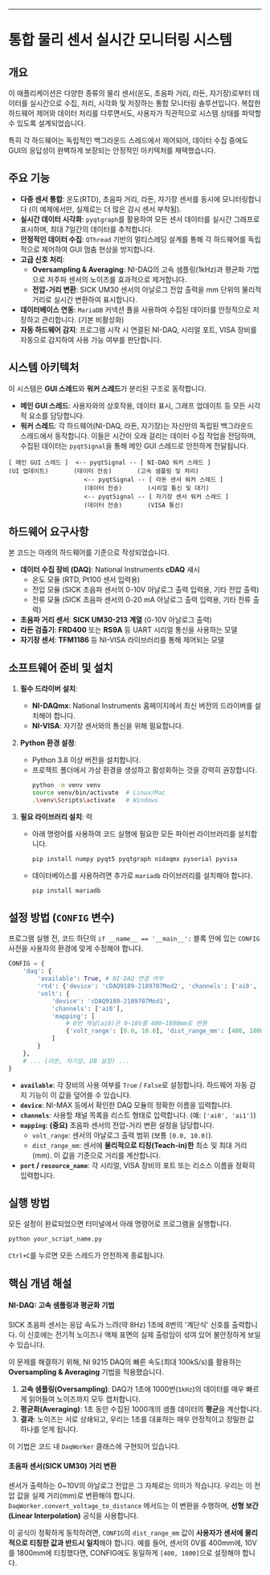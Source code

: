 -----

# 통합 물리 센서 실시간 모니터링 시스템

## 개요

이 애플리케이션은 다양한 종류의 물리 센서(온도, 초음파 거리, 라돈, 자기장)로부터 데이터를 실시간으로 수집, 처리, 시각화 및 저장하는 통합 모니터링 솔루션입니다. 복잡한 하드웨어 제어와 데이터 처리를 다루면서도, 사용자가 직관적으로 시스템 상태를 파악할 수 있도록 설계되었습니다.

특히 각 하드웨어는 독립적인 백그라운드 스레드에서 제어되어, 데이터 수집 중에도 GUI의 응답성이 완벽하게 보장되는 안정적인 아키텍처를 채택했습니다.

## 주요 기능

  * **다중 센서 통합**: 온도(RTD), 초음파 거리, 라돈, 자기장 센서를 동시에 모니터링합니다 (이 예제에서만, 실제로는 더 많은 감시 센서 부착됨).
  * **실시간 데이터 시각화**: `pyqtgraph`를 활용하여 모든 센서 데이터를 실시간 그래프로 표시하며, 최대 7일간의 데이터를 추적합니다.
  * **안정적인 데이터 수집**: `QThread` 기반의 멀티스레딩 설계를 통해 각 하드웨어를 독립적으로 제어하여 GUI 멈춤 현상을 방지합니다.
  * **고급 신호 처리**:
      * **Oversampling & Averaging**: NI-DAQ의 고속 샘플링(1kHz)과 평균화 기법으로 저주파 센서의 노이즈를 효과적으로 제거합니다.
      * **전압-거리 변환**: SICK UM30 센서의 아날로그 전압 출력을 mm 단위의 물리적 거리로 실시간 변환하여 표시합니다.
  * **데이터베이스 연동**: `MariaDB` 커넥션 풀을 사용하여 수집된 데이터를 안정적으로 저장하고 관리합니다. (기본 비활성화)
  * **자동 하드웨어 감지**: 프로그램 시작 시 연결된 NI-DAQ, 시리얼 포트, VISA 장비를 자동으로 감지하여 사용 가능 여부를 판단합니다.

## 시스템 아키텍처

이 시스템은 **GUI 스레드**와 **워커 스레드**가 분리된 구조로 동작합니다.

  * **메인 GUI 스레드**: 사용자와의 상호작용, 데이터 표시, 그래프 업데이트 등 모든 시각적 요소를 담당합니다.
  * **워커 스레드**: 각 하드웨어(NI-DAQ, 라돈, 자기장)는 자신만의 독립된 백그라운드 스레드에서 동작합니다. 이들은 시간이 오래 걸리는 데이터 수집 작업을 전담하며, 수집된 데이터는 `pyqtSignal`을 통해 메인 GUI 스레드로 안전하게 전달됩니다.

<!-- end list -->

```
[ 메인 GUI 스레드 ]  <-- pyqtSignal -- [ NI-DAQ 워커 스레드 ]
(UI 업데이트)       (데이터 전송)       (고속 샘플링 및 처리)
                     <-- pyqtSignal -- [ 라돈 센서 워커 스레드 ]
                     (데이터 전송)       (시리얼 통신 및 대기)
                     <-- pyqtSignal -- [ 자기장 센서 워커 스레드 ]
                     (데이터 전송)       (VISA 통신)
```

## 하드웨어 요구사항

본 코드는 아래의 하드웨어를 기준으로 작성되었습니다.

  * **데이터 수집 장비 (DAQ)**: National Instruments **cDAQ** 섀시
      * 온도 모듈 (RTD, Pt100 센서 입력용)
      * 전압 모듈 (SICK 초음파 센서의 0-10V 아날로그 출력 입력용, 기타 전압 출력)
      * 전류 모듈 (SICK 초음파 센서의 0-20 mA 아날로그 출력 입력용, 기타 전류 출력)
  * **초음파 거리 센서**: **SICK UM30-213 계열** (0-10V 아날로그 출력)
  * **라돈 검출기**: **FRD400** 또는 **RS9A** 등 UART 시리얼 통신을 사용하는 모델
  * **자기장 센서**: **TFM1186** 등 NI-VISA 라이브러리를 통해 제어되는 모델

## 소프트웨어 준비 및 설치

1.  **필수 드라이버 설치**:

      * **NI-DAQmx**: National Instruments 홈페이지에서 최신 버전의 드라이버를 설치해야 합니다.
      * **NI-VISA**: 자기장 센서와의 통신을 위해 필요합니다.

2.  **Python 환경 설정**:

      * Python 3.8 이상 버전을 설치합니다.
      * 프로젝트 폴더에서 가상 환경을 생성하고 활성화하는 것을 강력히 권장합니다.
        ```bash
        python -m venv venv
        source venv/bin/activate  # Linux/Mac
        .\venv\Scripts\activate   # Windows
        ```

3.  **필요 라이브러리 설치**:
력
      * 아래 명령어를 사용하여 코드 실행에 필요한 모든 파이썬 라이브러리를 설치합니다.
        ```bash
        pip install numpy pyqt5 pyqtgraph nidaqmx pyserial pyvisa
        ```
      * 데이터베이스를 사용하려면 추가로 `mariadb` 라이브러리를 설치해야 합니다.
        ```bash
        pip install mariadb
        ```

## 설정 방법 (`CONFIG` 변수)

프로그램 실행 전, 코드 하단의 `if __name__ == '__main__':` 블록 안에 있는 `CONFIG` 사전을 사용자의 환경에 맞게 수정해야 합니다.

```python
CONFIG = {
    'daq': {
        'available': True, # NI-DAQ 연결 여부
        'rtd': {'device': 'cDAQ9189-2189707Mod2', 'channels': ['ai0', 'ai1']},
        'volt': {
            'device': 'cDAQ9189-2189707Mod1', 
            'channels': ['ai0'],
            'mapping': [
                # 0번 채널(ai0)은 0~10V를 400~1800mm로 변환
                {'volt_range': [0.0, 10.0], 'dist_range_mm': [400, 1800]},
            ]
        }
    },
    # ... (라돈, 자기장, DB 설정) ...
}
```

  * **`available`**: 각 장비의 사용 여부를 `True` / `False`로 설정합니다. 하드웨어 자동 감지 기능이 이 값을 덮어쓸 수 있습니다.
  * **`device`**: NI-MAX 등에서 확인한 DAQ 모듈의 정확한 이름을 입력합니다.
  * **`channels`**: 사용할 채널 목록을 리스트 형태로 입력합니다. (예: `['ai0', 'ai1']`)
  * **`mapping`**: **(중요)** 초음파 센서의 전압-거리 변환 설정을 담당합니다.
      * `volt_range`: 센서의 아날로그 출력 범위 (보통 `[0.0, 10.0]`).
      * `dist_range_mm`: 센서에 **물리적으로 티칭(Teach-in)한** 최소 및 최대 거리(mm). 이 값을 기준으로 거리를 계산합니다.
  * **`port` / `resource_name`**: 각 시리얼, VISA 장비의 포트 또는 리소스 이름을 정확히 입력합니다.

## 실행 방법

모든 설정이 완료되었으면 터미널에서 아래 명령어로 프로그램을 실행합니다.

```bash
python your_script_name.py
```

`Ctrl+C`를 누르면 모든 스레드가 안전하게 종료됩니다.

## 핵심 개념 해설

#### NI-DAQ: 고속 샘플링과 평균화 기법

SICK 초음파 센서는 응답 속도가 느려(약 8Hz) 1초에 8번의 '계단식' 신호를 출력합니다. 이 신호에는 전기적 노이즈나 액체 표면의 실제 출렁임이 섞여 있어 불안정하게 보일 수 있습니다.

이 문제를 해결하기 위해, NI 9215 DAQ의 빠른 속도(최대 100kS/s)를 활용하는 **Oversampling & Averaging** 기법을 적용했습니다.

1.  **고속 샘플링(Oversampling)**: DAQ가 1초에 1000번(`1kHz`)의 데이터를 매우 빠르게 읽어들여 노이즈까지 모두 캡처합니다.
2.  **평균화(Averaging)**: 1초 동안 수집된 1000개의 샘플 데이터의 **평균**을 계산합니다.
3.  **결과**: 노이즈는 서로 상쇄되고, 우리는 1초를 대표하는 매우 안정적이고 정밀한 값 하나를 얻게 됩니다.

이 기법은 코드 내 `DaqWorker` 클래스에 구현되어 있습니다.

#### 초음파 센서(SICK UM30) 거리 변환

센서가 출력하는 0\~10V의 아날로그 전압은 그 자체로는 의미가 적습니다. 우리는 이 전압 값을 실제 거리(mm)로 변환해야 합니다. `DaqWorker.convert_voltage_to_distance` 메서드는 이 변환을 수행하며, **선형 보간(Linear Interpolation)** 공식을 사용합니다.

이 공식이 정확하게 동작하려면, `CONFIG`의 `dist_range_mm` 값이 **사용자가 센서에 물리적으로 티칭한 값과 반드시 일치**해야 합니다. 예를 들어, 센서의 0V를 400mm에, 10V를 1800mm에 티칭했다면, CONFIG에도 동일하게 `[400, 1800]`으로 설정해야 합니다.
